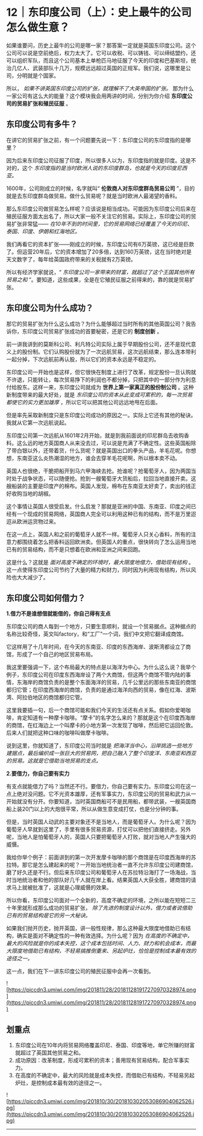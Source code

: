 # 12｜东印度公司（上）：史上最牛的公司怎么做生意？

如果谁要问，历史上最牛的公司是哪一家？那答案一定就是英国东印度公司。这个公司可以说是空前绝后，权力太大了。它可以收税、可以铸钱、可以缔结盟约，还可以组织军队，而且这个公司基本上单枪匹马地征服了今天的印度和巴基斯坦，统治几亿人、武装部队十几万，规模远远超过英国的正规军。我们说，这哪里是公司，分明就是个国家。

所以， *如果不讲英国东印度公司的扩张，就理解不了大英帝国的扩张。* 那为什么一家公司有这么大的能量？这个模块我会用两讲的时间，分别为你介绍 **东印度公司的贸易扩张和殖民征服** 。

## 东印度公司有多牛？

在讲它的贸易扩张之前，有一个问题要先说一下：东印度公司的东印度指的是哪里？

因为后来东印度公司征服了印度，所以很多人以为，东印度指的就是印度。这是不对的，这个 *东印度指的是当时欧洲人说的东印度群岛，也就是今天的印度尼西亚。*

1600年，公司刚成立的时候，名字就叫“ **伦敦商人对东印度群岛贸易公司** ”，目的就是去东印度群岛做贸易。做什么贸易呢？就是当时欧洲人最渴望的香料。

那么东印度公司做贸易怎么样呢？应该说是相当成功。可能因为东印度公司后来在殖民征服方面太出名了，所以大家一般不关注它的贸易。实际上，东印度公司的贸易扩张非常猛—— *在10年不到的时间里，它的贸易网络已经覆盖了今天的印尼、泰国、印度、伊朗和红海地区。*

我们再看它的资本扩张——刚成立的时候，东印度公司有6万英镑，这已经是巨款了。但运营20年后，它的资本增加了20多倍，达到160万英镑，这在当时绝对是天文数字了，每年给英国政府带来的关税就有2万英镑。

所以有经济学家就说，“ *东印度公司一家带来的财富，就超过了这个王国其他所有贸易之和* ”。要知道，这些成果，全是在它殖民征服之前得来的，靠的就是贸易扩张。

## 东印度公司为什么成功？

那它的贸易扩张为什么这么成功？为什么能够超过当时所有的其他英国公司？我告诉你，东印度公司贸易扩张成功的首要秘密，还是它的 **制度创新** 。

前一讲我讲到的莫斯科公司、利凡特公司实际上属于早期股份公司，还不是现代意义上的股份制。它们认购股份就为了一次远航贸易，这次远航结束，那么连本带利一起分掉，下次远航前再认股，所以它们的资本永远是不稳定的。

东印度公司一开始也是这样，但它很快在制度上进行了改革，规定股份一旦认购就不许退，只能转让，每次贸易挣下的利润也不都分掉，只把其中的一部分作为利息付给股东。这样一来，东印度公司就成为 **世界上第一家真正的股份制公司** 。这种新制度带来的最大好处，就是 *东印度公司的资本从此变成可累积的，每一次贸易都使它的实力更加雄厚* ，所以它可以把其他公司远远地甩在后面。

但是率先采取新制度只是东印度公司成功的原因之一。实际上它还有其他的秘诀。我就从它第一次远航说起。

东印度公司第一次远航从1601年2月开始，就是到我前面说的印尼群岛去收购香料。这么远的地方英国商人从来没去过，可以说是充满了不确定性。这些英国船除了带白银以外，还带着货，什么货呢？就是英国出口的拳头产品，羊毛花呢。你想想，东南亚这么炎热潮湿的地方，谁会去穿羊毛花呢啊，所以根本卖不动。

英国人也很绝，干脆把船开到马六甲海峡去抢。抢谁呢？抢葡萄牙人，因为两国当时处于战争状态，可以随便抢。抢到一艘葡萄牙大货船后，拉回当地直接开卖。这艘船装的主要是印度产的棉布。英国人发现，棉布在东南亚太好卖了，卖出的钱正好收购当地的胡椒。

这个事情让英国人很受启发。什么启发？那就是亚洲的中国、东南亚、印度之间已经有一个现成的贸易网络，英国商人完全可以利用这种已有的结构，而不是万里迢迢从欧洲运货物过来。

在这一点上，英国人和之前的葡萄牙人就不一样。葡萄牙人只关心香料，所有的注意力都围绕着怎么把香料运回欧洲卖。但英国人的重点，很快转向了怎么运用当地已有的贸易结构，而不是只想着在欧洲和亚洲之间来回跑。

这是什么？这就是 *面对高度不确定的环境时，最大限度地借力，借助现有结构* 。这一点使得东印度公司节约了大量的精力和财力，同时因为利用现有结构，所以风险也大大减少了。

## 东印度公司如何借力？

 **1.借力不是谁想借就能借的，你自己得有支点**

东印度公司的商人每到一个地方，只要生意顺利，就设一个贸易据点。这种据点的名称比较奇怪，英文叫factory，和“工厂”一个词，我们中文把它翻译成商馆。

它这样用了十几年时间，在今天的东南亚、印度的东西海岸、波斯湾都设立了商馆，形成了一个自己的地区贸易布局。

我这里要强调一下，这个布局最大的特点是以海洋为中心。为什么这么说？我举个例子，东印度公司在印度东西海岸设了两个大商馆，但这两个商馆不管内陆的事情，东海岸的商馆负责的是整个东面海洋的贸易，几千公里远的那些东南亚的商馆都归它管；在印度西海岸的商馆，负责的是通过海洋向西的贸易，像在红海、波斯湾、阿拉伯地区的商馆都归它管。

这里我要插一句，后一个商馆可能和我们今天的生活还有点关系。假如你爱喝咖啡，肯定知道有一种摩卡咖啡。“摩卡”的名字怎么来的？那就是这个在印度西海岸的商馆，在红海边上一个叫摩卡的小地方第一次发现了咖啡，然后把它运回伦敦。后来人们就把这种口味的咖啡叫做摩卡咖啡。

说到这里，你就知道了，东印度公司当时就是 *把海洋当中心，沿岸挑选一些地方建据点，最后编织成一张巨大的贸易网，把自己融入了整个印度洋、东南亚和西亚的贸易。这就是它借助当地贸易的支点。*

 **2.要借力，你自己要有实力**

有支点就能借力了吗？当然还不行。要借力，你自己要有实力。东印度公司在这一点上绝对没问题。它不光资本雄厚，还有军事实力，东印度公司的贸易和武力从一开始就没有分开。你要知道，当时英国商船可不是民用船，都带武装，一艘英国商船上装20门以上的大炮很平常，所以从做生意变成打仗，也是分分钟的事。

但是，当时英国人动武的主要对象还不是当地人，而是葡萄牙人。为什么呢？因为葡萄牙人早就到这里了，手里有很多贸易资源，打仗可以把他们直接挤走。另外呢，当地人是怕葡萄牙人的，英国人只要把葡萄牙人打败，就对当地人产生强大的威慑。

我给你举个例子：前面讲到的第一次开发摩卡咖啡的那个商馆是在印度西海岸的苏拉特。那它是怎么建起来的呢？一开始当地统治者一直不允许东印度公司建商馆，磨了好久还是不行。但后来东印度公司和葡萄牙人在苏拉特沿海打了一场海战，当时当地统治者和他的部队好几千人就在岸上看。结果英国人大获全胜，建商馆的请求马上就被批准了，这就是心理威慑的效果。

所以你看，东印度公司面对一个全新的，高度不确定的环境，之所以能在短短二三十年里就形成那么成功的贸易扩张， *除了先进的制度设计以外，借力或者说借助已有的贸易结构是它的另一大秘诀。*

如果我们抛开历史，抛开英国，讲一般性规律，那么这种最大限度地借助已有结构，确实是面对不确定性的一种有效选择。为什么呢？因为 *在高度的不确定中，最大的风险就是你的成本失控，这个成本包括时间、人力、财力和机会成本，而最大限度地借助已有结构，不轻易搞推倒重来、另起炉灶，恰恰是控制成本最有效的途径之一。*

这一点，我们在下一讲东印度公司的殖民征服中会再一次看到。

![https://piccdn3.umiwi.com/img/201811/28/201811281917270970328974.png](https://piccdn3.umiwi.com/img/201811/28/201811281917270970328974.png)

## 划重点

1. 东印度公司在10年内将贸易网络覆盖印尼、泰国、印度等地，单它所赚的财富就超过了英国其他贸易之和。
2. 成功原因：改革制度，形成可累积的资本；善用现有贸易结构，配合军事实力。
3. 在高度的不确定中，最大的风险就是成本失控，而借助已有结构，不轻易另起炉灶，是控制成本最有效的途径之一。

![https://piccdn3.umiwi.com/img/201810/30/201810302053086904062526.jpg](https://piccdn3.umiwi.com/img/201810/30/201810302053086904062526.jpg)

---
